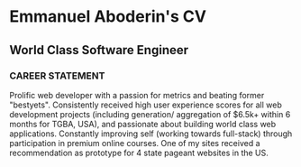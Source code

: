 # Emmanuel Aboderin's CV

## World Class Software Engineer

### CAREER STATEMENT

Prolific web developer with a passion for metrics and beating former "bestyets".
Consistently received high user experience scores for all web development
projects (including generation/ aggregation of $6.5k+ within 6 months for TGBA,
USA), and passionate about building world class web applications. Constantly
improving self (working towards full-stack) through participation in premium online
courses. One of my sites received a recommendation as prototype for 4 state
pageant websites in the US.

